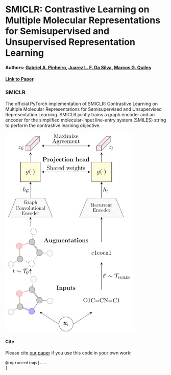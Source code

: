 # SMICLR: Contrastive Learning on Multiple Molecular Representations for Semisupervised and Unsupervised Representation Learning
#### Authors: [Gabriel A. Pinheiro](https://scholar.google.com.br/citations?user=819H8Y8AAAAJ&hl=pt-BR&oi=ao), [Juarez L. F. Da Silva](https://scholar.google.com.br/citations?user=wQG1X8wAAAAJ&hl=pt-BR&oi=ao), [Marcos G. Quiles](https://scholar.google.com.br/citations?user=kQXxkc4AAAAJ&hl=pt-BR&oi=ao)
#### [Link to Paper](10.1021/acs.jcim.2c00521)

### SMICLR

The official PyTorch implementation of SMICLR: Contrastive Learning on Multiple Molecular Representations for Semisupervised and Unsupervised Representation Learning. SMICLR jointly trains a graph encoder and an encoder for the simplified molecular-input line-entry system (SMILES) string to perform the contrastive learning objective.

<img src='figs/smiclr.png' width='400'>

#### Cite

Please cite [our paper](...) if you use this code in your own work:

```
@inproceedings{...
}
